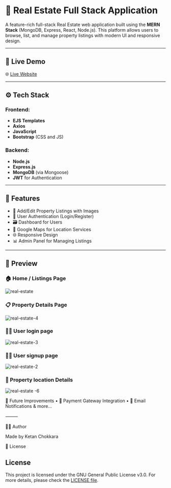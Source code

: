 # 🏡 Real Estate Full Stack Application

A feature-rich full-stack Real Estate web application built using the **MERN Stack** (MongoDB, Express, React, Node.js). This platform allows users to browse, list, and manage property listings with modern UI and responsive design.

---

## 🔗 Live Demo

🌐 [Live Website](https://real-estate-full-stack-project-1.onrender.com/listings)  

---

## ⚙️ Tech Stack

### Frontend:
- **EJS Templates**
- **Axios**
- **JavaScript**
- **Bootstrap** (CSS and JS)

### Backend:
- **Node.js**
- **Express.js**
- **MongoDB** (via Mongoose)
- **JWT** for Authentication

---

## 🚀 Features

- 📸 Add/Edit Property Listings with Images
- 👤 User Authentication (Login/Register)
- 🗃️ Dashboard for Users
- 📍 Google Maps  for Location Services
- 🌐 Responsive Design
- 📊 Admin Panel for Managing Listings

---
## 📸 Preview

### 🏠 Home / Listings Page
![real-estate](https://github.com/user-attachments/assets/9ebc7638-80c4-45ea-b24c-e5e91ea3f12f)

### 📋 Property Details Page
![real-estate-4](https://github.com/user-attachments/assets/7c2bcfc8-7a06-46c9-92da-1c77e8f6311f)

### 🧑‍💼 User login page 
![real-estate-3](https://github.com/user-attachments/assets/1c528aae-9b08-4ba4-8ffb-253eb6e1d285)

### 🧑‍💼 User signup page 
![real-estate-2](https://github.com/user-attachments/assets/3e204bd0-0ac4-4e0b-9812-752da4068d24)

### 📍 Property location Details 
![real-estate -6 ](https://github.com/user-attachments/assets/d91cbcec-4765-4023-954b-9dbb7d12e682)



🧠 Future Improvements
	•	🏦 Payment Gateway Integration
	•	🔔 Email Notifications & more...

⸻

🧑‍💻 Author

Made by Ketan Chokkara

📜 License

## License

This project is licensed under the GNU General Public License v3.0.
For more details, please check the [LICENSE file](LICENSE).
